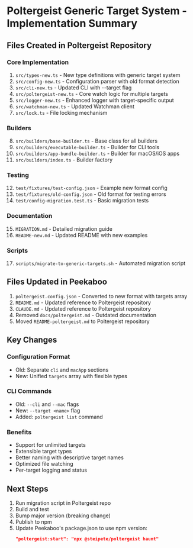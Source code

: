 # Poltergeist Generic Target System - Implementation Summary

## Files Created in Poltergeist Repository

### Core Implementation
1. `src/types-new.ts` - New type definitions with generic target system
2. `src/config-new.ts` - Configuration parser with old format detection
3. `src/cli-new.ts` - Updated CLI with --target flag
4. `src/poltergeist-new.ts` - Core watch logic for multiple targets
5. `src/logger-new.ts` - Enhanced logger with target-specific output
6. `src/watchman-new.ts` - Updated Watchman client
7. `src/lock.ts` - File locking mechanism

### Builders
8. `src/builders/base-builder.ts` - Base class for all builders
9. `src/builders/executable-builder.ts` - Builder for CLI tools
10. `src/builders/app-bundle-builder.ts` - Builder for macOS/iOS apps
11. `src/builders/index.ts` - Builder factory

### Testing
12. `test/fixtures/test-config.json` - Example new format config
13. `test/fixtures/old-config.json` - Old format for testing errors
14. `test/config-migration.test.ts` - Basic migration tests

### Documentation
15. `MIGRATION.md` - Detailed migration guide
16. `README-new.md` - Updated README with new examples

### Scripts
17. `scripts/migrate-to-generic-targets.sh` - Automated migration script

## Files Updated in Peekaboo

1. `poltergeist.config.json` - Converted to new format with targets array
2. `README.md` - Updated reference to Poltergeist repository
3. `CLAUDE.md` - Updated reference to Poltergeist repository
4. Removed `docs/poltergeist.md` - Outdated documentation
5. Moved `README-poltergeist.md` to Poltergeist repository

## Key Changes

### Configuration Format
- Old: Separate `cli` and `macApp` sections
- New: Unified `targets` array with flexible types

### CLI Commands
- Old: `--cli` and `--mac` flags
- New: `--target <name>` flag
- Added: `poltergeist list` command

### Benefits
- Support for unlimited targets
- Extensible target types
- Better naming with descriptive target names
- Optimized file watching
- Per-target logging and status

## Next Steps

1. Run migration script in Poltergeist repo
2. Build and test
3. Bump major version (breaking change)
4. Publish to npm
5. Update Peekaboo's package.json to use npm version:
   ```json
   "poltergeist:start": "npx @steipete/poltergeist haunt"
   ```